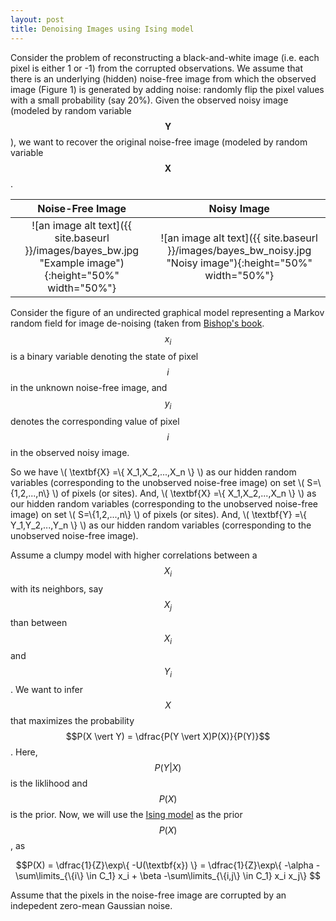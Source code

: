 ```yaml
---
layout: post
title: Denoising Images using Ising model
---
```

Consider the problem of reconstructing a black-and-white image (i.e. each pixel is either 1 or -1) from the corrupted observations. 
We assume that there is an underlying (hidden) noise-free image from which the observed image (Figure 1) is generated by adding noise: randomly flip the pixel values with a small probability (say 20%). Given the observed noisy image (modeled by random variable $$\textbf{Y}$$), we want to recover the original noise-free image (modeled by random variable $$\textbf{X}$$. 

Noise-Free Image           |  Noisy Image 
:-------------------------:|:-------------------------:
![an image alt text]({{ site.baseurl }}/images/bayes_bw.jpg "Example image"){:height="50%" width="50%"}  |  ![an image alt text]({{ site.baseurl }}/images/bayes_bw_noisy.jpg "Noisy image"){:height="50%" width="50%"}


Consider the figure of an undirected graphical model representing a Markov random field for image de-noising (taken from [Bishop's book](https://www.google.com/url?sa=t&rct=j&q=&esrc=s&source=web&cd=2&cad=rja&uact=8&ved=0ahUKEwjUldT-8oLYAhWhTN8KHVBACEAQFggxMAE&url=http%3A%2F%2Fwww.springer.com%2Fus%2Fbook%2F9780387310732&usg=AOvVaw1GPxHb_WuZJZR2dfgJZpJT "Pattern Recognition and Machine Learning"). $$x_i$$ is a binary variable denoting the state of pixel $$i$$ in the unknown noise-free image, and $$y_i$$ denotes the corresponding value of pixel $$i$$ in the observed noisy image. 

So we have \\( \textbf{X} =\\{ X_1,X_2,...,X_n \\} \\) as our hidden random variables (corresponding to the unobserved noise-free image) on set \\( S=\\{1,2,...,n\\} \\) of pixels (or sites). And, \\( \textbf{X} =\\{ X_1,X_2,...,X_n \\} \\) as our hidden random variables (corresponding to the unobserved noise-free image) on set \\( S=\\{1,2,...,n\\} \\) of pixels (or sites). And,  \\( \textbf{Y} =\\{ Y_1,Y_2,...,Y_n \\} \\) as our hidden random variables (corresponding to the unobserved noise-free image). 

Assume a clumpy model with higher correlations between a $$X_i$$ with its neighbors, say $$X_j$$ than between $$X_i$$ and $$Y_i$$. We want to infer $$X$$ that maximizes the probability $$P(X \vert Y) = \dfrac{P(Y \vert X)P(X)}{P(Y)}$$. Here, $$P(Y \vert X)$$ is the liklihood and $$P(X)$$ is the prior. Now, we will use the [Ising model](https://en.wikipedia.org/wiki/Ising_model) as the prior $$P(X)$$, as

$$P(X) = \dfrac{1}{Z}\exp\{ -U(\textbf{x}) \} = \dfrac{1}{Z}\exp\{ -\alpha -\sum\limits_{\{i\} \in C_1} x_i + \beta  -\sum\limits_{\{i,j\} \in C_1} x_i x_j\} $$

Assume that the pixels in the noise-free image are corrupted by an indepedent zero-mean Gaussian noise.
